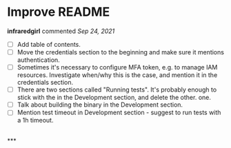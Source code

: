 # Improve README

**infraredgirl** commented *Sep 24, 2021*

- [ ] Add table of contents.
- [ ] Move the credentials section to the beginning and make sure it mentions authentication.
- [ ] Sometimes it's necessary to configure MFA token, e.g. to manage IAM resources. Investigate when/why this is the case, and mention it in the credentials section.
- [ ] There are two sections called "Running tests". It's probably enough to stick with the in the Development section, and delete the other. one.
- [ ] Talk about building the binary in the Development section.
- [ ] Mention test timeout in Development section - suggest to run tests with a 1h timeout.
<br />
***


